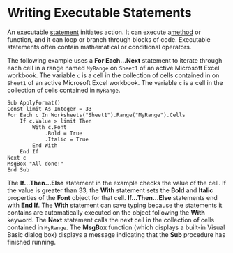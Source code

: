 
# Writing Executable Statements

An executable [statement](b8bdf64f-5920-1ae9-16d0-b26d09524a30.md) initiates action. It can execute a[method](b8bdf64f-5920-1ae9-16d0-b26d09524a30.md) or function, and it can loop or branch through blocks of code. Executable statements often contain mathematical or conditional operators.

The following example uses a  **For Each...Next** statement to iterate through each cell in a range named `MyRange` on `Sheet1` of an active Microsoft Excel workbook. The variable `c` is a cell in the collection of cells contained in on `Sheet1` of an active Microsoft Excel workbook. The variable `c` is a cell in the collection of cells contained in `MyRange`.



```
Sub ApplyFormat() 
Const limit As Integer = 33 
For Each c In Worksheets("Sheet1").Range("MyRange").Cells 
    If c.Value > limit Then 
        With c.Font 
            .Bold = True 
            .Italic = True 
        End With 
    End If 
Next c 
MsgBox "All done!" 
End Sub 

```

The  **If...Then...Else** statement in the example checks the value of the cell. If the value is greater than 33, the **With** statement sets the **Bold** and **Italic** properties of the **Font** object for that cell. **If...Then...Else** statements end with **End If**.
The  **With** statement can save typing because the statements it contains are automatically executed on the object following the **With** keyword.
The  **Next** statement calls the next cell in the collection of cells contained in `MyRange`.
The  **MsgBox** function (which displays a built-in Visual Basic dialog box) displays a message indicating that the **Sub** procedure has finished running.
